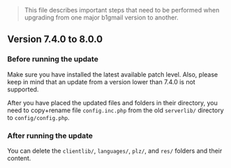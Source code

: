 > This file describes important steps that need to be performed when upgrading from one major b1gmail version to another.

## Version 7.4.0 to 8.0.0

### Before running the update

Make sure you have installed the latest available patch level. Also, please keep in mind that an update from a version lower than 7.4.0 is not supported.

After you have placed the updated files and folders in their directory, you need to copy+rename file `config.inc.php` from the old `serverlib/` directory to `config/config.php`.

### After running the update

You can delete the `clientlib/`, `languages/`, `plz/`, and `res/` folders and their content.
